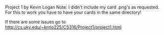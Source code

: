 Project 1 by Kevin Logan
Note: I didn't include my card .png's as requested. For this to work you have to have your cards in the same directory! 

If there are some issues go to 
http://cs.uky.edu/~kmlo225/CS316/Project1/project1.html

